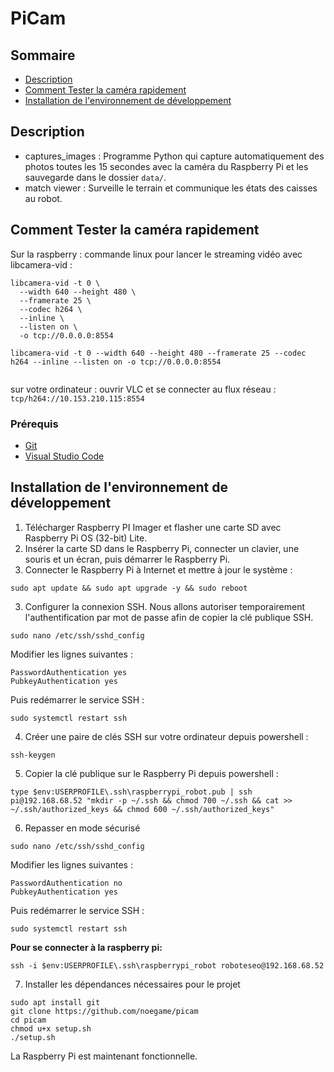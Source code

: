 # PiCam

## Sommaire
- [Description](#description)
- [Comment Tester la caméra rapidement](#comment-tester-la-caméra-rapidement)
- [Installation de l'environnement de développement](#installation-de-lenvironnement-de-développement)



## Description
- captures_images : Programme Python qui capture automatiquement des photos toutes les 15 secondes avec la caméra du Raspberry Pi et les sauvegarde dans le dossier `data/`.
- match viewer : Surveille le terrain et communique les états des caisses au robot.

## Comment Tester la caméra rapidement

Sur la raspberry : commande linux pour lancer le streaming vidéo avec libcamera-vid :
```
libcamera-vid -t 0 \
  --width 640 --height 480 \
  --framerate 25 \
  --codec h264 \
  --inline \
  --listen on \
  -o tcp://0.0.0.0:8554

libcamera-vid -t 0 --width 640 --height 480 --framerate 25 --codec h264 --inline --listen on -o tcp://0.0.0.0:8554


```
sur votre ordinateur : ouvrir VLC et se connecter au flux réseau :
```tcp/h264://10.153.210.115:8554```

### Prérequis

- [Git](https://git-scm.com/)
- [Visual Studio Code](https://code.visualstudio.com/)


## Installation de l'environnement de développement

1. Télécharger Raspberry PI Imager et flasher une carte SD avec Raspberry Pi OS (32-bit) Lite.
2. Insérer la carte SD dans le Raspberry Pi, connecter un clavier, une souris et un écran, puis démarrer le Raspberry Pi.
3. Connecter le Raspberry Pi à Internet et mettre à jour le système :
```
sudo apt update && sudo apt upgrade -y && sudo reboot
```
3. Configurer la connexion SSH. Nous allons autoriser temporairement l'authentification par mot de passe afin de copier la clé publique SSH.
```
sudo nano /etc/ssh/sshd_config
```
Modifier les lignes suivantes :
```
PasswordAuthentication yes
PubkeyAuthentication yes
```
Puis redémarrer le service SSH :
```
sudo systemctl restart ssh
```
4. Créer une paire de clés SSH sur votre ordinateur depuis powershell :
```
ssh-keygen 
```
5. Copier la clé publique sur le Raspberry Pi depuis powershell :
```
type $env:USERPROFILE\.ssh\raspberrypi_robot.pub | ssh pi@192.168.68.52 "mkdir -p ~/.ssh && chmod 700 ~/.ssh && cat >> ~/.ssh/authorized_keys && chmod 600 ~/.ssh/authorized_keys"
```
6. Repasser en mode sécurisé
```
sudo nano /etc/ssh/sshd_config
```
Modifier les lignes suivantes :
```
PasswordAuthentication no
PubkeyAuthentication yes
```
Puis redémarrer le service SSH :
```
sudo systemctl restart ssh
```

**Pour se connecter à la raspberry pi:**
```
ssh -i $env:USERPROFILE\.ssh\raspberrypi_robot roboteseo@192.168.68.52
```

7. Installer les dépendances nécessaires pour le projet
```
sudo apt install git
git clone https://github.com/noegame/picam
cd picam
chmod u+x setup.sh 
./setup.sh
```
La Raspberry Pi est maintenant fonctionnelle.